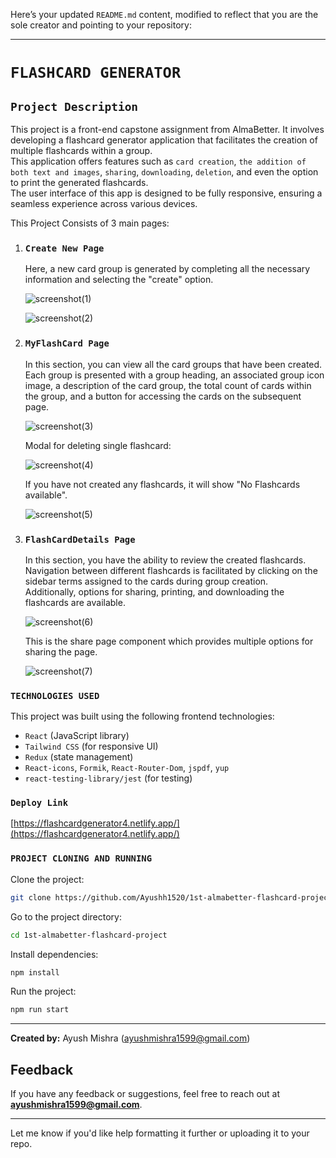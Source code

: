 Here’s your updated `README.md` content, modified to reflect that you are the sole creator and pointing to your repository:

---

# `FLASHCARD GENERATOR`

## `Project Description`

This project is a front-end capstone assignment from AlmaBetter. It involves developing a flashcard generator application that facilitates the creation of multiple flashcards within a group.  
This application offers features such as `card creation`, `the addition of both text and images`, `sharing`, `downloading`, `deletion`, and even the option to print the generated flashcards.  
The user interface of this app is designed to be fully responsive, ensuring a seamless experience across various devices.

This Project Consists of 3 main pages:

1. ### `Create New Page`

   Here, a new card group is generated by completing all the necessary information and selecting the "create" option.

   ![screenshot(1)](https://github.com/user-attachments/assets/c8b92687-26a3-41bb-b6cb-4bd1fafa3e60)

   ![screenshot(2)](https://github.com/Ashvary1996/flashcardgenerator/assets/89014041/9e095c5e-0ae6-4803-bb0c-03fd07e15bd9)

2. ### `MyFlashCard Page`

   In this section, you can view all the card groups that have been created.  
   Each group is presented with a group heading, an associated group icon image, a description of the card group, the total count of cards within the group, and a button for accessing the cards on the subsequent page.

   ![screenshot(3)](![Image](https://github.com/user-attachments/assets/c8b92687-26a3-41bb-b6cb-4bd1fafa3e60))

   Modal for deleting single flashcard:

   ![screenshot(4)](https://github.com/Ashvary1996/flashcardgenerator/assets/89014041/043eda50-4e8e-42bc-8376-daff7debe9e0)

   If you have not created any flashcards, it will show "No Flashcards available".

   ![screenshot(5)](https://github.com/Ashvary1996/flashcardgenerator/assets/89014041/0e37ed01-c8c0-4672-8838-c2779257e0e8)

3. ### `FlashCardDetails Page`

   In this section, you have the ability to review the created flashcards.  
   Navigation between different flashcards is facilitated by clicking on the sidebar terms assigned to the cards during group creation.  
   Additionally, options for sharing, printing, and downloading the flashcards are available.

   ![screenshot(6)](https://github.com/Ashvary1996/flashcardgenerator/assets/89014041/ae48bf99-b6d1-4db5-80af-d8abeb7250f9)

   This is the share page component which provides multiple options for sharing the page.

   ![screenshot(7)](https://github.com/Ashvary1996/flashcardgenerator/assets/89014041/a6a0aaba-97f3-40d7-b62b-a3f93a29cedc)

### `TECHNOLOGIES USED`

This project was built using the following frontend technologies:  
- `React` (JavaScript library)  
- `Tailwind CSS` (for responsive UI)  
- `Redux` (state management)  
- `React-icons`, `Formik`, `React-Router-Dom`, `jspdf`, `yup`  
- `react-testing-library/jest` (for testing)

### `Deploy Link`

[https://flashcardgenerator4.netlify.app/](https://flashcardgenerator4.netlify.app/)

### `PROJECT CLONING AND RUNNING`

Clone the project:

```bash
git clone https://github.com/Ayushh1520/1st-almabetter-flashcard-project.git
```

Go to the project directory:

```bash
cd 1st-almabetter-flashcard-project
```

Install dependencies:

```bash
npm install
```

Run the project:

```bash
npm run start
```

---

**Created by:** Ayush Mishra (ayushmishra1599@gmail.com)

## Feedback

If you have any feedback or suggestions, feel free to reach out at **ayushmishra1599@gmail.com**.

---

Let me know if you'd like help formatting it further or uploading it to your repo.
